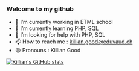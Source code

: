 ### Welcome to my github


- 🔭 I’m currently working in ETML school
- 🌱 I’m currently learning PHP, SQL
- 🤔 I’m looking for help with PHP, SQL
- 📫 How to reach me : killian.good@eduvaud.ch
- 😄 Pronouns : Killian Good


[![Killian's GitHub stats](https://github-readme-stats.vercel.app/api?username=KillianGood)](https://github.com/anuraghazra/github-readme-stats)

